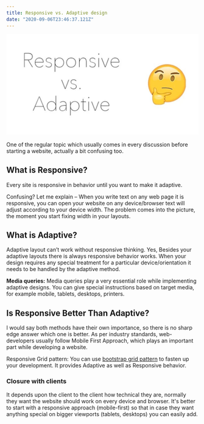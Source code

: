 ```yaml
---
title: Responsive vs. Adaptive design
date: "2020-09-06T23:46:37.121Z"
---
```

![featured.image](./featured-image.jpeg)

One of the regular topic which usually comes in every discussion before starting a website, actually a bit confusing too.

## What is Responsive?
Every site is responsive in behavior until you want to make it adaptive.

Confusing? Let me explain – When you write text on any web page it is responsive, you can open your website on any device/browser text will adjust according to your device width. The problem comes into the picture, the moment you start fixing width in your layouts.
## What is Adaptive?
Adaptive layout can’t work without responsive thinking. Yes, Besides your adaptive layouts there is always responsive behavior works. When your design requires any special treatment for a particular device/orientation it needs to be handled by the adaptive method.

**Media queries:** Media queries play a very essential role while implementing adaptive designs. You can give special instructions based on target media, for example mobile, tablets, desktops, printers.
## Is Responsive Better Than Adaptive?
I would say both methods have their own importance, so there is no sharp edge answer which one is better. As per industry standards, web-developers usually follow Mobile First Approach, which plays an important part while developing a website.

Responsive Grid pattern: You can use [bootstrap grid pattern](http://getbootstrap.com/examples/grid/) to fasten up your development. It provides Adaptive as well as Responsive behavior.

### Closure with clients
It depends upon the client to the client how technical they are, normally they want the website should work on every device and browser. It's better to start with a responsive approach (mobile-first) so that in case they want anything special on bigger viewports (tablets, desktops) you can easily add.